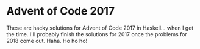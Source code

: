 # Advent of Code 2017

These are hacky solutions for Advent of Code 2017 in Haskell... when I get the time. I'll probably finish the solutions for 2017 once the problems for 2018 come out. Haha.  Ho ho ho!
